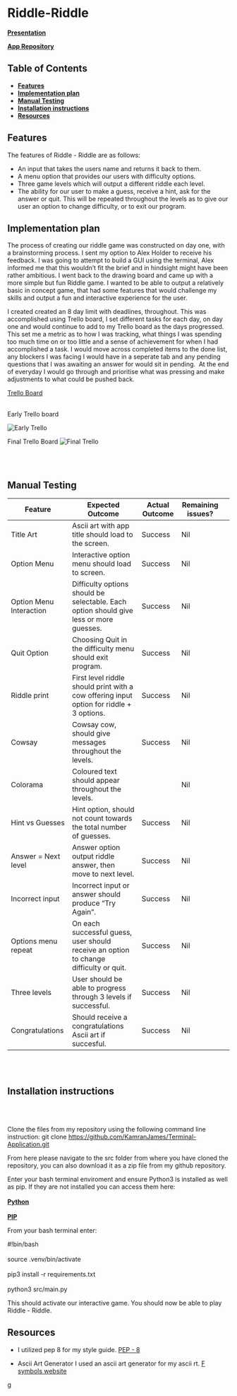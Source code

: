 # Riddle-Riddle
[**Presentation**](https://vimeo.com/manage/videos/753509964/0db9bb4da2/privacy)

[**App Repository**](https://github.com/KamranJames/Terminal-Application.git)

## **Table of Contents** 

  - [**Features**](#features)
  - [**Implementation plan**](#implementation-plan)
  - [**Manual Testing**](#manual-testing)
  - [**Installation instructions**](#installation-instructions)
  - [**Resources**](#resources)


<div id='id-section1'>

## **Features**

The features of Riddle - Riddle are as follows:
* An input that takes the users name and returns it back to them.
* A menu option that provides our users with difficulty options.
* Three game levels which will output a different riddle each level. 
* The ability for our user to make a guess, receive a hint, ask for the answer or quit. This will be repeated throughout the levels as to give our user an option to change difficulty, or to exit our program.

<div id='id-section2'>

## **Implementation plan**

The process of creating our riddle game was constructed on day one, with a brainstorming process. I sent my option to Alex Holder to receive his feedback. I was going to attempt to build a GUI using the terminal, Alex informed me that this wouldn’t fit the brief and in hindsight might have been rather ambitious. I went back to the drawing board and came up with a more simple but fun Riddle game. I wanted to be able to output a relatively basic in concept game, that had some features that would challenge my skills and output a fun and interactive experience for the user.

I created created an 8 day limit with deadlines, throughout. This was accomplished using Trello board, I set different tasks for each day, on day one and would continue to add to my Trello board as the days progressed. This set me a metric as to how I was tracking, what things I was spending too much time on or too little and a sense of achievement for when I had accomplished a task. I would move across completed items to the done list, any blockers I was facing I would have in a seperate tab and any pending questions that I was awaiting an answer for would sit in pending.
 At the end of everyday I would go through and prioritise what was pressing and make adjustments to what could be pushed back.

[Trello Board](https://trello.com/b/mWq9YIXS/terminal-application-riddle-riddle )
<br></br>

Early Trello board



![Early Trello](https://lh3.googleusercontent.com/HMQPUeK5w9LUoO7-rrEmxFkEu7bTfkDuyMXagQWoTwSh41Vzb5gtaEWu8ASwbRbNit1AXcfsiB5RdMEaSlYfdakUJW4ResU1hBA7V6tpoEELveI2EBzCRcPRmVIEP4c2850_T6kPhj63u8VLr3DgKm7i5fwRazedUtAy7-QX0NEwES9isJLRAvLp4HroT6xZbUhlsQPb92bNZVIZc5sZpx-2FtN15qsWFjxmmPumoLVfFxDaCoRasC9_gHt1d1OBRl4BaBdtCYUYPnnscSI4kk9r9J3DPbUck9C80TGC4n_3NnveLlEk47v4V8MSl-031H4HZlk2b4PVXvWAWKBeFai4aIcSnKAkla2b3vMrbmmT05OYE9XGKFG-Bw1ss6-eSEQXZMSxi0NRYc2NC_0syLca1XiOJcuLAGDrdmb2j18KBC_ORNQ0PHKCWM8ytbJc3WyAOqZ7e_dTrNONs5QXTAwGkWS6tFNY3LrQec-JIe4g9mvR4rFVc6jseEoAAcdWs4fpHwodohQiR-TPp56hR4zcFGMLN63ibg-ltkb3EDuUXofFky4Avjc0pgcOtS7SZmegw5L2q7Lhq-CxVsfoAimgQxOFz9E4YqDCmHQwQo7eUP-FYvDXFfEXNOfeqkvKYzCap_-9FNzNgd7JiH2Z1OW0lmcy7UCFizOrPpxspyM5OQJI9KiqbaR2qsiWTd3DL1Xre7Q37H66dx3i1WViDlK3b__51S_3td2tsEu7cN4b4qWJsk2u8GGfgbDKF9o=w2148-h1498-no?authuser=0)

Final Trello Board
![Final Trello](https://lh3.googleusercontent.com/tPt5s7FdbPpafSjaYWkHsxiuLMJftK-bM7bxvZ27fJddHsakSNw7np3YuxdnH0nf4sdym5PxdxSUx_InXMD_viXlRzB7sONFiv_oRb4tN-b5krZRAE_l689rbsrqv7PAnyJW3ZPbh6kZCJ4YVaMlzHYOxCjJcpw5Kyu9mTsRnzKQY78mtE1tAhi6JB0Updgq_XvhJX4Rk6Eiit_azQLcOhmX6hJeFJnn7l9He8iXHPZejZrGsR3IKSltinRNvAMhjhBCpxxM2qFL_DPVmiTf1zwAWpoGr7ROYLfVToz8zePL5oYpBRJcNkquG133z4xEc5a6tNgUEGZDqS9K7E-s5hTAyp9S_3xsbjLo0imgrznVQStZIy-fVvRJO1KTh58ZLKgUdztENlKui2v4e69DqM8cPd05QbKRu6Vxk6UEN_4Rq9WJllFAA32-pCSADW6UU6JhXhmUgpRsGZq7jLGmnBp1TWUESGF97sDOscjd2vFe1qjt-s9FP9r6ns2gHbJPJrkt2ndxur62bhinHfmwCjrAYdsiL2b3dUSNtmUaIr4xfNvi8I0fFBSJM3zQleOXWHS5wJiAXJeYAMQU5gk_qHZj4ZkSFCRL7gnbeCKKp9OhN1F2g1KZP8ATSdDMxiQTUDCc4Kotpim3JHI7WF5X-C2irn7Tc87JONmS-xpyLjDXbkv0ePVjnNPrAEBOZ3EihzOx6xvlsCaKqn6CTZs_Me6TxXoDN5yZbJVZmFDHiwm0tmZ_CdffrezkwnIXbzDDUp_zxywKs5uQHq078uYuBJJJ49IbvnOFRxda10_avMiAN3LxiUg-KZeRZFt_OSHlW3wvLZ2Vqb-4ItCjMn3aFOfSqfmVmUZr6azd7lvA6bPgY4cZgC0AhgT6tJVta7m-a99K9SOx5UZp7LGIYCOZkFi6TlmLVqqbzkNG8ou8aA=w2400-h1198-no?authuser=0)

<br></br>
<div id='id-section3'>

## Manual Testing
|Feature | Expected Outcome  | Actual Outcome | Remaining issues?   |   |
|---|---|---|---|---|
|Title Art| Ascii art with app title should load to the screen. | Success | Nil  |   |   |
|Option Menu| Interactive option menu should load to screen.| Success | Nil  |   |
|Option Menu Interaction | Difficulty options should be selectable. Each option should give less or more guesses.  | Success  | Nil  |   |
|Quit Option| Choosing Quit in the difficulty menu should exit program. | Success | Nil  |   |   |
|Riddle print| First level riddle should print with a cow offering input option for riddle + 3 options. | Success | Nil  |
|Cowsay | Cowsay cow, should give messages throughout the levels.| Success | Nil  |
|Colorama | Coloured text should appear throughout the levels. | | Nil  |   |
|Hint vs Guesses| Hint option, should not count towards the total number of guesses. | Success | Nil  |
|Answer = Next level | Answer option output riddle answer, then move to next level.| Success | Nil  |
|Incorrect input | Incorrect input or answer should produce “Try Again”.| Success | Nil  |
|Options menu repeat | On each successful guess, user should receive an option to change difficulty or quit. | Success | Nil  |
|Three levels | User should be able to progress through 3 levels if successful. | Success | Nil  |
|Congratulations  | Should receive a congratulations Ascii art if succesful.| Success | Nil  |
<br></br>
<div id='id-section4'>

## Installation instructions
<br></br>


Clone the files from my repository using the following command line instruction:
git clone https://github.com/KamranJames/Terminal-Application.git

From here please navigate to the src folder from where you have cloned the repository, you can also download it as a zip file from my github repository.

Enter your bash terminal enviroment and ensure Python3 is installed as well as pip.
If they are not installed you can access them here:<br></br>
[**Python**](https://www.python.org/downloads/)<br></br>
[**PIP**](https://pip.pypa.io/en/stable/cli/pip_install/)



From your bash terminal enter:

#!bin/bash<br></br>
source .venv/bin/activate<br></br>
pip3 install -r requirements.txt<br></br>
python3 src/main.py

This should activate our interactive game. 
You should now be able to play Riddle - Riddle. 

<div id='id-section5'>

## Resources
* I utilized pep 8 for my style guide.
[PEP - 8](https://peps.python.org/pep-0008/ )

* Ascii Art Generator
  I used an ascii art generator for my ascii rt. 
[F symbols website](https://fsymbols.com/generators/carty/)

g